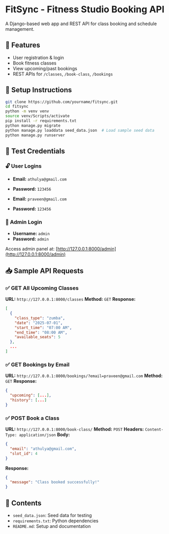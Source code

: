 # FitSync - Fitness Studio Booking API

A Django-based web app and REST API for class booking and schedule management.

## 🚀 Features

* User registration & login
* Book fitness classes
* View upcoming/past bookings
* REST APIs for `/classes`, `/book-class`, `/bookings`

## 🔧 Setup Instructions

```bash
git clone https://github.com/yourname/fitsync.git
cd fitsync
python -m venv venv
source venv/Scripts/activate 
pip install -r requirements.txt
python manage.py migrate
python manage.py loaddata seed_data.json  # Load sample seed data
python manage.py runserver
```

## 👤 Test Credentials

### 🔓 User Logins

* **Email:** `athulya@gmail.com`

* **Password:** `123456`

* **Email:** `praveen@gmail.com`

* **Password:** `123456`

### 🔑 Admin Login

* **Username:** `admin`
* **Password:** `admin`

Access admin panel at: [http://127.0.0.1:8000/admin](http://127.0.0.1:8000/admin)

## 📥 Sample API Requests

### ✅ GET All Upcoming Classes

**URL:** `http://127.0.0.1:8000/classes`
**Method:** `GET`
**Response:**

```json
[
  {
    "class_type": "zumba",
    "date": "2025-07-01",
    "start_time": "07:00 AM",
    "end_time": "08:00 AM",
    "available_seats": 5
  },
  ...
]
```

### ✅ GET Bookings by Email

**URL:** `http://127.0.0.1:8000/bookings/?email=praveen@gmail.com`
**Method:** `GET`
**Response:**

```json
{
  "upcoming": [...],
  "history": [...]
}
```

### ✅ POST Book a Class

**URL:** `http://127.0.0.1:8000/book-class/`
**Method:** `POST`
**Headers:** `Content-Type: application/json`
**Body:**

```json
{
  "email": "athulya@gmail.com",
  "slot_id": 4
}
```

**Response:**

```json
{
  "message": "Class booked successfully!"
}
```

## 📁 Contents

* `seed_data.json`: Seed data for testing
* `requirements.txt`: Python dependencies
* `README.md`: Setup and documentation

##


 
